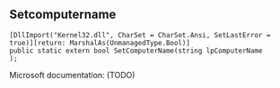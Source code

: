 ## Setcomputername

```
[DllImport("Kernel32.dll", CharSet = CharSet.Ansi, SetLastError = true)][return: MarshalAs(UnmanagedType.Bool)]
public static extern bool SetComputerName(string lpComputerName
);
```

Microsoft documentation: (TODO)
